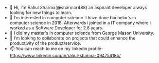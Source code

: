 - 👋 Hi, I’m Rahul Sharma(@sharmar488) an aspirant developer always looking for new things to learn.
- 👀 I’m interested in computer science. I have done bachelor's in computer science in 2018. Afterwards i joined in a IT company where i worked as a Software Developer for 2.8 years. 
- 🌱 I did my master's in computer science from George Mason University.
- 💞️ I’m looking to collaborate on projects that could enhance the productivity of the product/service.
- 📫 You can reach to me on my linkedin profile- https://www.linkedin.com/in/rahul-sharma-09475618b/

<!---
sharmar488/sharmar488 is a ✨ special ✨ repository because its `README.md` (this file) appears on your GitHub profile.
You can click the Preview link to take a look at your changes.
--->
